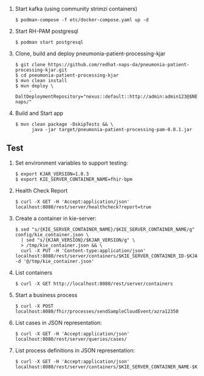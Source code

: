 1. Start kafka (using community strimzi containers)
   `````
   $ podman-compose -f etc/docker-compose.yaml up -d
   `````

2. Start RH-PAM postgresql
   `````
   $ podman start postgresql
   `````

3. Clone, build and deploy pneumonia-patient-processing-kjar
   `````
   $ git clone https://github.com/redhat-naps-da/pneumonia-patient-processing-kjar.git
   $ cd pneumonia-patient-processing-kjar
   $ mvn clean install
   $ mvn deploy \
        -DaltDeploymentRepository="nexus::default::http://admin:admin123@$NEXUS_ROUTE/repository/redhat-naps/"
   `````

4. Build and Start app
   `````
   $ mvn clean package -DskipTests && \
         java -jar target/pneumonia-patient-processing-pam-0.0.1.jar
   `````

## Test

1. Set environment variables to support testing:
   `````
   $ export KJAR_VERSION=1.0.3
   $ export KIE_SERVER_CONTAINER_NAME=fhir-bpm
   `````

2. Health Check Report
   `````
   $ curl -X GET -H 'Accept:application/json' localhost:8080/rest/server/healthcheck?report=true
   `````

3. Create a container in kie-server:
   `````
   $ sed "s/{KIE_SERVER_CONTAINER_NAME}/$KIE_SERVER_CONTAINER_NAME/g" config/kie_container.json \
     | sed "s/{KJAR_VERSION}/$KJAR_VERSION/g" \
     > /tmp/kie_container.json && \
     curl -X PUT -H 'Content-type:application/json' localhost:8080/rest/server/containers/$KIE_SERVER_CONTAINER_ID-$KJAR_VERSION -d '@/tmp/kie_container.json'
   `````

4. List containers
   `````
   $ curl -X GET http://localhost:8080/rest/server/containers
   `````

5. Start a business process
   `````
   $ curl -X POST localhost:8080/fhir/processes/sendSampleCloudEvent/azra12350
   `````

6. List cases in JSON representation:
   `````
   $ curl -X GET -H 'Accept:application/json' localhost:8080/rest/server/queries/cases/
   `````

7. List process definitions in JSON representation:
   `````
   $ curl -X GET -H 'Accept:application/json' localhost:8080/rest/server/containers/$KIE_SERVER_CONTAINER_NAME-$KJAR_VERSION/processes/
   `````
